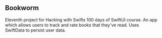 ## Bookworm

Eleventh project for Hacking with Swifts 100 days of SwiftUI course. An app which allows users to track and rate books that they've read. Uses SwiftData to persist user data.
